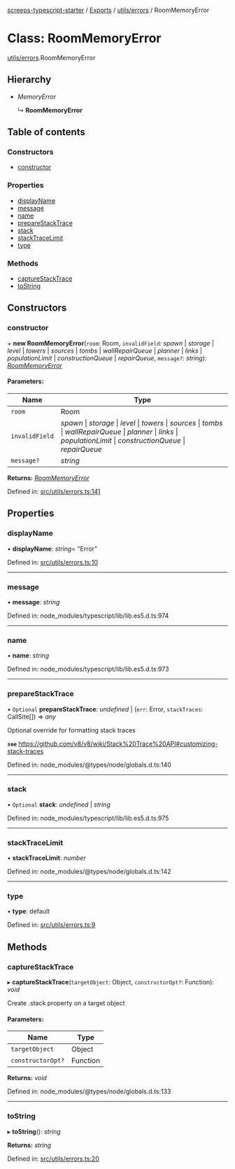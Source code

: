 [screeps-typescript-starter](../README.md) / [Exports](../modules.md) / [utils/errors](../modules/utils_errors.md) / RoomMemoryError

# Class: RoomMemoryError

[utils/errors](../modules/utils_errors.md).RoomMemoryError

## Hierarchy

* *MemoryError*

  ↳ **RoomMemoryError**

## Table of contents

### Constructors

- [constructor](utils_errors.roommemoryerror.md#constructor)

### Properties

- [displayName](utils_errors.roommemoryerror.md#displayname)
- [message](utils_errors.roommemoryerror.md#message)
- [name](utils_errors.roommemoryerror.md#name)
- [prepareStackTrace](utils_errors.roommemoryerror.md#preparestacktrace)
- [stack](utils_errors.roommemoryerror.md#stack)
- [stackTraceLimit](utils_errors.roommemoryerror.md#stacktracelimit)
- [type](utils_errors.roommemoryerror.md#type)

### Methods

- [captureStackTrace](utils_errors.roommemoryerror.md#capturestacktrace)
- [toString](utils_errors.roommemoryerror.md#tostring)

## Constructors

### constructor

\+ **new RoomMemoryError**(`room`: Room, `invalidField`: *spawn* \| *storage* \| *level* \| *towers* \| *sources* \| *tombs* \| *wallRepairQueue* \| *planner* \| *links* \| *populationLimit* \| *constructionQueue* \| *repairQueue*, `message?`: *string*): [*RoomMemoryError*](utils_errors.roommemoryerror.md)

#### Parameters:

Name | Type |
------ | ------ |
`room` | Room |
`invalidField` | *spawn* \| *storage* \| *level* \| *towers* \| *sources* \| *tombs* \| *wallRepairQueue* \| *planner* \| *links* \| *populationLimit* \| *constructionQueue* \| *repairQueue* |
`message?` | *string* |

**Returns:** [*RoomMemoryError*](utils_errors.roommemoryerror.md)

Defined in: [src/utils/errors.ts:141](https://github.com/Baelyk/screeps/blob/94a340d/src/utils/errors.ts#L141)

## Properties

### displayName

• **displayName**: *string*= "Error"

Defined in: [src/utils/errors.ts:10](https://github.com/Baelyk/screeps/blob/94a340d/src/utils/errors.ts#L10)

___

### message

• **message**: *string*

Defined in: node_modules/typescript/lib/lib.es5.d.ts:974

___

### name

• **name**: *string*

Defined in: node_modules/typescript/lib/lib.es5.d.ts:973

___

### prepareStackTrace

• `Optional` **prepareStackTrace**: *undefined* \| (`err`: Error, `stackTraces`: CallSite[]) => *any*

Optional override for formatting stack traces

**`see`** https://github.com/v8/v8/wiki/Stack%20Trace%20API#customizing-stack-traces

Defined in: node_modules/@types/node/globals.d.ts:140

___

### stack

• `Optional` **stack**: *undefined* \| *string*

Defined in: node_modules/typescript/lib/lib.es5.d.ts:975

___

### stackTraceLimit

• **stackTraceLimit**: *number*

Defined in: node_modules/@types/node/globals.d.ts:142

___

### type

• **type**: default

Defined in: [src/utils/errors.ts:9](https://github.com/Baelyk/screeps/blob/94a340d/src/utils/errors.ts#L9)

## Methods

### captureStackTrace

▸ **captureStackTrace**(`targetObject`: Object, `constructorOpt?`: Function): *void*

Create .stack property on a target object

#### Parameters:

Name | Type |
------ | ------ |
`targetObject` | Object |
`constructorOpt?` | Function |

**Returns:** *void*

Defined in: node_modules/@types/node/globals.d.ts:133

___

### toString

▸ **toString**(): *string*

**Returns:** *string*

Defined in: [src/utils/errors.ts:20](https://github.com/Baelyk/screeps/blob/94a340d/src/utils/errors.ts#L20)
